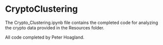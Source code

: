 # CryptoClustering
The Crypto_Clustering.ipynb file contains the completed code for analyzing the crypto
data provided in the Resources folder.

All code completed by Peter Hoagland.
